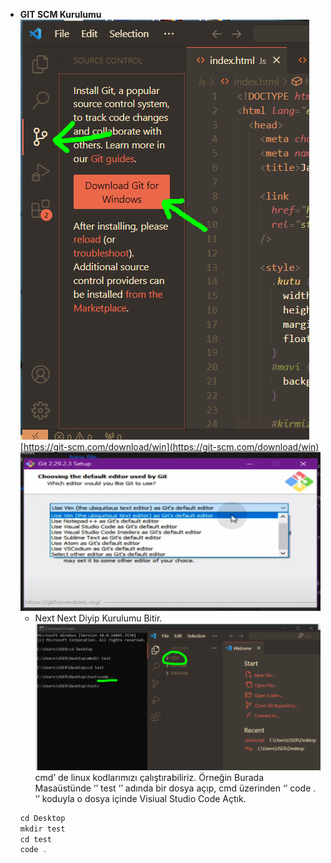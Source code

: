 - **GIT SCM Kurulumu**
  ![Untitled](!img/Untitled.png)
  [https://git-scm.com/download/win](https://git-scm.com/download/win)
  ![Untitled](!img/Untitled%201.png)
  - Next Next Diyip Kurulumu Bitir.
    ![Untitled](!img/Untitled%202.png)
    cmd’ de linux kodlarımızı çalıştırabiliriz. Örneğin Burada Masaüstünde ‘’ test ‘’ adında bir dosya açıp, cmd üzerinden ‘’ code . ‘’ koduyla o dosya içinde Visiual Studio Code Açtık.
  ```csharp
  cd Desktop
  mkdir test
  cd test
  code .
  ```
